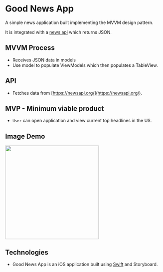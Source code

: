 # Good News App
A simple news application built implementing the MVVM design pattern.

It is integrated with a [news api](https://newsapi.org/docs/endpoints/top-headlines) which returns JSON. 

## MVVM Process
* Receives JSON data in models 
* Use model to populate ViewModels which then populates a TableView. 

## API
* Fetches data from [https://newsapi.org/](https://newsapi.org/).

## MVP - Minimum viable product
* `User` can open application and view current top headlines in the US.

## Image Demo
<img src="./GoodNews/Images/ImageDemo.png" width="300">

## Technologies
* Good News App is an iOS application built using [Swift](https://developer.apple.com/swift/) and Storyboard.

